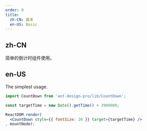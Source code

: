 ```yaml
---
order: 0
title:
  zh-CN: 基本
  en-US: Basic
---
```


## zh-CN

简单的倒计时组件使用。

## en-US

The simplest usage.

````jsx
import CountDown from 'ant-design-pro/lib/CountDown';

const targetTime = new Date().getTime() + 3900000;

ReactDOM.render(
  <CountDown style={{ fontSize: 20 }} target={targetTime} />
, mountNode);
````
